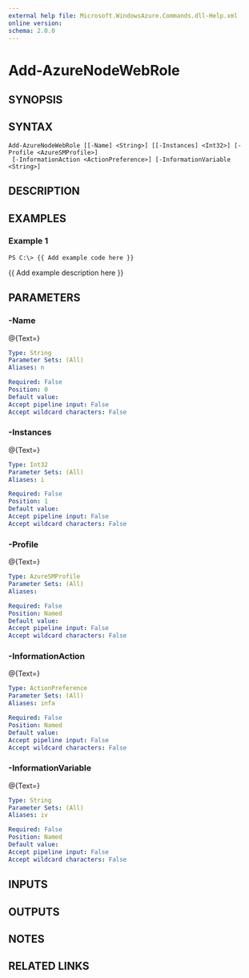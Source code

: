 ```yaml
---
external help file: Microsoft.WindowsAzure.Commands.dll-Help.xml
online version: 
schema: 2.0.0
---
```


# Add-AzureNodeWebRole
## SYNOPSIS

## SYNTAX

```
Add-AzureNodeWebRole [[-Name] <String>] [[-Instances] <Int32>] [-Profile <AzureSMProfile>]
 [-InformationAction <ActionPreference>] [-InformationVariable <String>]
```

## DESCRIPTION

## EXAMPLES

### Example 1
```
PS C:\> {{ Add example code here }}
```

{{ Add example description here }}

## PARAMETERS

### -Name
@{Text=}

```yaml
Type: String
Parameter Sets: (All)
Aliases: n

Required: False
Position: 0
Default value: 
Accept pipeline input: False
Accept wildcard characters: False
```

### -Instances
@{Text=}

```yaml
Type: Int32
Parameter Sets: (All)
Aliases: i

Required: False
Position: 1
Default value: 
Accept pipeline input: False
Accept wildcard characters: False
```

### -Profile
@{Text=}

```yaml
Type: AzureSMProfile
Parameter Sets: (All)
Aliases: 

Required: False
Position: Named
Default value: 
Accept pipeline input: False
Accept wildcard characters: False
```

### -InformationAction
@{Text=}

```yaml
Type: ActionPreference
Parameter Sets: (All)
Aliases: infa

Required: False
Position: Named
Default value: 
Accept pipeline input: False
Accept wildcard characters: False
```

### -InformationVariable
@{Text=}

```yaml
Type: String
Parameter Sets: (All)
Aliases: iv

Required: False
Position: Named
Default value: 
Accept pipeline input: False
Accept wildcard characters: False
```

## INPUTS

## OUTPUTS

## NOTES

## RELATED LINKS

